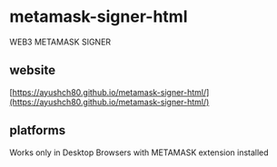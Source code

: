 # metamask-signer-html
WEB3 METAMASK SIGNER
## website
[https://ayushch80.github.io/metamask-signer-html/](https://ayushch80.github.io/metamask-signer-html/)
## platforms
Works only in Desktop Browsers with METAMASK extension installed
